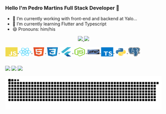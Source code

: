 ### Hello I'm Pedro Martins Full Stack Developer  👋

- 🔭 I’m currently working with front-end and backend at Yalo...
- 🌱 I’m currently learning Flutter and Typescript
- 😄 Pronouns: him/his 

<div align="center">
  <a href="https://github.com/rafaballerini">
  <img height="180em" src="https://github-readme-stats.vercel.app/api?username=engpedromartins&show_icons=true&theme=dracula&include_all_commits=true&count_private=true"/>
  <img height="180em" src="https://github-readme-stats.vercel.app/api/top-langs/?username=engpedromartins&layout=compact&langs_count=7&theme=dracula"/>
</div>
  
<div style="display: inline_block"><br>
  <img align="center" alt="Pedro-Js" height="30" width="40" src="https://raw.githubusercontent.com/devicons/devicon/master/icons/javascript/javascript-plain.svg">
  <img align="center" alt="Pedro-React" height="30" width="40" src="https://raw.githubusercontent.com/devicons/devicon/master/icons/react/react-original.svg">
  <img align="center" alt="Pedro-HTML" height="30" width="40" src="https://raw.githubusercontent.com/devicons/devicon/master/icons/html5/html5-original.svg">
  <img align="center" alt="Pedro-CSS" height="30" width="40" src="https://raw.githubusercontent.com/devicons/devicon/master/icons/css3/css3-original.svg">
    <img align="center" alt="Pedro-Flutter" height="30" width="40" src="https://raw.githubusercontent.com/devicons/devicon/master/icons/flutter/flutter-original.svg" />
  <img align="center" alt="Pedro-Node" height="30" width="40" src="https://raw.githubusercontent.com/devicons/devicon/master/icons/nodejs/nodejs-original.svg" />
  <img align="center" alt="Pedro-Php" height="30" width="40" src="https://raw.githubusercontent.com/devicons/devicon/master/icons/php/php-original.svg" />
  <img align="center" alt="Pedro-Ts" height="30" width="40" src="https://raw.githubusercontent.com/devicons/devicon/master/icons/typescript/typescript-plain.svg"> 
  <img align="center" alt="Pedro-Py" height="30" width="40" src="https://raw.githubusercontent.com/devicons/devicon/master/icons/python/python-original.svg">
  <img align="center" alt="Pedro-PostegreSql" height="30" width="40" src="https://raw.githubusercontent.com/devicons/devicon/master/icons/postgresql/postgresql-original.svg" />
</div>
  
  ##
  
  <div> 
  <a href="https://instagram.com/ispedromartins" target="_blank"><img src="https://img.shields.io/badge/-Instagram-%23E4405F?style=for-the-badge&logo=instagram&logoColor=white" target="_blank"></a>
  <a href = "mailto:ispedromartins@gmail.com"><img src="https://img.shields.io/badge/-Gmail-%23333?style=for-the-badge&logo=gmail&logoColor=white" target="_blank"></a>
  <a href="https://www.linkedin.com/in/ispedromartins" target="_blank"><img src="https://img.shields.io/badge/-LinkedIn-%230077B5?style=for-the-badge&logo=linkedin&logoColor=white" target="_blank"></a> 
 
  ![Snake animation](https://github.com/engpedromartins/engpedromartins/blob/output/github-contribution-grid-snake.svg)
</div>

